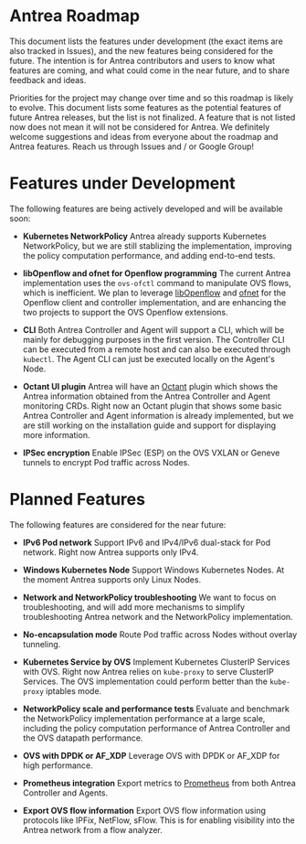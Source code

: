 # Antrea Roadmap

This document lists the features under development (the exact items are also
tracked in Issues), and the new features being considered for the future. The
intention is for Antrea contributors and users to know what features are coming,
and what could come in the near future, and to share feedback and ideas.

Priorities for the project may change over time and so this roadmap is likely to
evolve. This document lists some features as the potential features of future
Antrea releases, but the list is not finalized. A feature that is not listed now
does not  mean it will not be considered for Antrea. We definitely welcome
suggestions and ideas from everyone about the roadmap and Antrea features. Reach
us through Issues and / or Google Group!

# Features under Development
The following features are being actively developed and will be available soon:

* **Kubernetes NetworkPolicy**
Antrea already supports Kubernetes NetworkPolicy, but we are still stablizing
the implementation, improving the policy computation performance, and adding
end-to-end tests.

* **libOpenflow and ofnet for Openflow programming**
The current Antrea implementation uses the `ovs-ofctl` command to manipulate OVS
flows, which is inefficient. We plan to leverage [libOpenflow](https://github.com/contiv/libOpenflow) and [ofnet](https://github.com/contiv/ofnet) for
the Openflow client and controller implementation, and are enhancing the two
projects to support the OVS Openflow extensions.

* **CLI**
Both Antrea Controller and Agent will support a CLI, which will be mainly for
debugging purposes in the first version. The Controller CLI can be executed from
a remote host and can also be executed through `kubectl`. The Agent CLI can just
be executed locally on the Agent's Node.

* **Octant UI plugin**
Antrea will have an [Octant](https://github.com/vmware-tanzu/octant) plugin
which shows the Antrea information obtained from the Antrea Controller and Agent
monitoring CRDs. Right now an Octant plugin that shows some basic Antrea
Controller and Agent information is already implemented, but we are still working
on the installation guide and support for displaying more information.

* **IPSec encryption**
Enable IPSec (ESP) on the OVS VXLAN or Geneve tunnels to encrypt Pod traffic
across Nodes.

# Planned Features
The following features are considered for the near future:

* **IPv6 Pod network**
Support IPv6 and IPv4/IPv6 dual-stack for Pod network. Right now Antrea supports
only IPv4.

* **Windows Kubernetes Node**
Support Windows Kubernetes Nodes. At the moment Antrea supports only Linux Nodes.

* **Network and NetworkPolicy troubleshooting**
We want to focus on troubleshooting, and will add more mechanisms to simplify
troubleshooting Antrea network and the NetworkPolicy implementation.

* **No-encapsulation mode**
Route Pod traffic across Nodes without overlay tunneling.

* **Kubernetes Service by OVS**
Implement Kubernetes ClusterIP Services with OVS. Right now Antrea relies on
`kube-proxy` to serve ClusterIP Services. The OVS implementation could perform
better than the `kube-proxy` iptables mode.

* **NetworkPolicy scale and performance tests**
Evaluate and benchmark the NetworkPolicy implementation performance at a large
scale, including the policy computation performance of Antrea Controller and the
OVS datapath performance.

* **OVS with DPDK or AF_XDP**
Leverage OVS with DPDK or AF_XDP for high performance.

* **Prometheus integration**
Export metrics to [Prometheus](https://prometheus.io) from both Antrea Controller and Agents.

* **Export OVS flow information**
Export OVS flow information using protocols like IPFix, NetFlow, sFlow. This is
for enabling visibility into the Antrea network from a flow analyzer.
